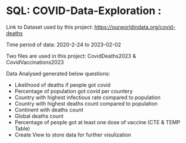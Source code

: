 # SQL: COVID-Data-Exploration : 

Link to Dataset used by this project: https://ourworldindata.org/covid-deaths

Time period of data: 2020-2-24 to 2023-02-02

Two files are used in this project: CovidDeaths2023 & CovidVaccinations2023

Data Analysed generated below questions:

- Likelihood of deaths if people got covid
- Percentage of population got covid per countery
- Country with highest infectious rate compared to population
- Country with highest deaths count compared to population
- Continent with deaths count
- Global deaths count
- Percentage of people got at least one dose of vaccine (CTE & TEMP Table)
- Create View to store data for further visulization

